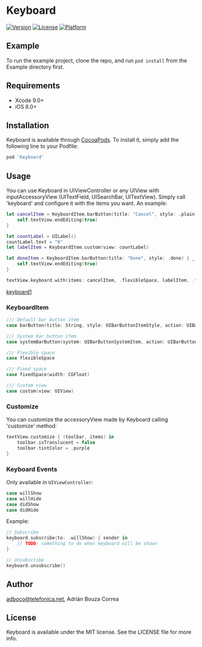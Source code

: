 # Keyboard

[![Version](https://img.shields.io/cocoapods/v/Keyboard.svg?style=flat)](https://cocoapods.org/pods/Keyboard)
[![License](https://img.shields.io/cocoapods/l/Keyboard.svg?style=flat)](https://cocoapods.org/pods/Keyboard)
[![Platform](https://img.shields.io/cocoapods/p/Keyboard.svg?style=flat)](https://cocoapods.org/pods/Keyboard)

## Example

To run the example project, clone the repo, and run `pod install` from the Example directory first.

## Requirements

* Xcode 9.0+
* iOS 8.0+

## Installation

Keyboard is available through [CocoaPods](https://cocoapods.org). To install
it, simply add the following line to your Podfile:

```ruby
pod 'Keyboard'
```

## Usage

You can use Keyboard in UIViewController or any UIView with inputAccessoryView (UITextField, UISearchBar, UITextView). Simply call 'keyboard' and configure it with the items you want. An example:

```swift
let cancelItem = KeyboardItem.barButton(title: "Cancel", style: .plain) { _ in
    self.textView.endEditing(true)
}

let countLabel = UILabel()
countLabel.text = "0"
let labelItem = KeyboardItem.custom(view: countLabel)

let doneItem = KeyboardItem.barButton(title: "Done", style: .done) { _ in
    self.textView.endEditing(true)
}

textView.keyboard.with(items: cancelItem, .flexibleSpace, labelItem, .flexibleSpace, doneItem)
```

[keyboard1](https://github.com/adboco/Keyboard/blob/master/Assets/keyboard1.png)

### KeyboardItem

```swift
/// Default bar button item
case barButton(title: String, style: UIBarButtonItemStyle, action: UIBarButtonItemTargetClosure?)

/// System bar button item
case systemBarButton(system: UIBarButtonSystemItem, action: UIBarButtonItemTargetClosure?)

/// Flexible space
case flexibleSpace

/// Fixed space
case fixedSpace(width: CGFloat)

/// Custom view
case custom(view: UIView)
```

### Customize

You can customize the accessoryView made by Keyboard calling 'customize' method:

```swift
textView.customize { (toolbar, items) in
    toolbar.isTranslucent = false
    toolbar.tintColor = .purple
}
```

### Keyboard Events

Only available in ``UIViewController``:

```swift
case willShow
case willHide
case didShow
case didHide
```

Example:

```swift
// Subscribe
keyboard.subscribe(to: .willShow) { sender in
    // TODO: something to do when keyboard will be shown
}

// Unsubscribe
keyboard.unsubscribe()
```

## Author

adboco@telefonica.net, Adrián Bouza Correa

## License

Keyboard is available under the MIT license. See the LICENSE file for more info.
